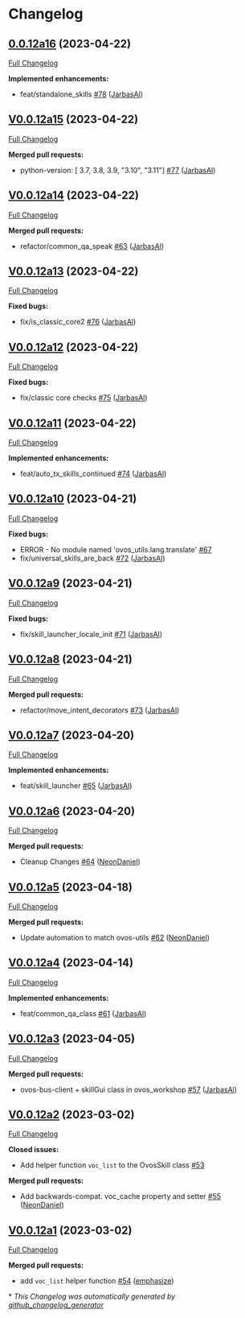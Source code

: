 # Changelog

## [0.0.12a16](https://github.com/OpenVoiceOS/OVOS-workshop/tree/0.0.12a16) (2023-04-22)

[Full Changelog](https://github.com/OpenVoiceOS/OVOS-workshop/compare/V0.0.12a15...0.0.12a16)

**Implemented enhancements:**

- feat/standalone\_skills [\#78](https://github.com/OpenVoiceOS/OVOS-workshop/pull/78) ([JarbasAl](https://github.com/JarbasAl))

## [V0.0.12a15](https://github.com/OpenVoiceOS/OVOS-workshop/tree/V0.0.12a15) (2023-04-22)

[Full Changelog](https://github.com/OpenVoiceOS/OVOS-workshop/compare/V0.0.12a14...V0.0.12a15)

**Merged pull requests:**

- python-version: \[ 3.7, 3.8, 3.9, "3.10", "3.11"\] [\#77](https://github.com/OpenVoiceOS/OVOS-workshop/pull/77) ([JarbasAl](https://github.com/JarbasAl))

## [V0.0.12a14](https://github.com/OpenVoiceOS/OVOS-workshop/tree/V0.0.12a14) (2023-04-22)

[Full Changelog](https://github.com/OpenVoiceOS/OVOS-workshop/compare/V0.0.12a13...V0.0.12a14)

**Merged pull requests:**

- refactor/common\_qa\_speak [\#63](https://github.com/OpenVoiceOS/OVOS-workshop/pull/63) ([JarbasAl](https://github.com/JarbasAl))

## [V0.0.12a13](https://github.com/OpenVoiceOS/OVOS-workshop/tree/V0.0.12a13) (2023-04-22)

[Full Changelog](https://github.com/OpenVoiceOS/OVOS-workshop/compare/V0.0.12a12...V0.0.12a13)

**Fixed bugs:**

- fix/is\_classic\_core2 [\#76](https://github.com/OpenVoiceOS/OVOS-workshop/pull/76) ([JarbasAl](https://github.com/JarbasAl))

## [V0.0.12a12](https://github.com/OpenVoiceOS/OVOS-workshop/tree/V0.0.12a12) (2023-04-22)

[Full Changelog](https://github.com/OpenVoiceOS/OVOS-workshop/compare/V0.0.12a11...V0.0.12a12)

**Fixed bugs:**

- fix/classic core checks [\#75](https://github.com/OpenVoiceOS/OVOS-workshop/pull/75) ([JarbasAl](https://github.com/JarbasAl))

## [V0.0.12a11](https://github.com/OpenVoiceOS/OVOS-workshop/tree/V0.0.12a11) (2023-04-22)

[Full Changelog](https://github.com/OpenVoiceOS/OVOS-workshop/compare/V0.0.12a10...V0.0.12a11)

**Implemented enhancements:**

- feat/auto\_tx\_skills\_continued [\#74](https://github.com/OpenVoiceOS/OVOS-workshop/pull/74) ([JarbasAl](https://github.com/JarbasAl))

## [V0.0.12a10](https://github.com/OpenVoiceOS/OVOS-workshop/tree/V0.0.12a10) (2023-04-21)

[Full Changelog](https://github.com/OpenVoiceOS/OVOS-workshop/compare/V0.0.12a9...V0.0.12a10)

**Fixed bugs:**

- ERROR - No module named 'ovos\_utils.lang.translate' [\#67](https://github.com/OpenVoiceOS/OVOS-workshop/issues/67)
- fix/universal\_skills\_are\_back [\#72](https://github.com/OpenVoiceOS/OVOS-workshop/pull/72) ([JarbasAl](https://github.com/JarbasAl))

## [V0.0.12a9](https://github.com/OpenVoiceOS/OVOS-workshop/tree/V0.0.12a9) (2023-04-21)

[Full Changelog](https://github.com/OpenVoiceOS/OVOS-workshop/compare/V0.0.12a8...V0.0.12a9)

**Fixed bugs:**

- fix/skill\_launcher\_locale\_init [\#71](https://github.com/OpenVoiceOS/OVOS-workshop/pull/71) ([JarbasAl](https://github.com/JarbasAl))

## [V0.0.12a8](https://github.com/OpenVoiceOS/OVOS-workshop/tree/V0.0.12a8) (2023-04-21)

[Full Changelog](https://github.com/OpenVoiceOS/OVOS-workshop/compare/V0.0.12a7...V0.0.12a8)

**Merged pull requests:**

- refactor/move\_intent\_decorators [\#73](https://github.com/OpenVoiceOS/OVOS-workshop/pull/73) ([JarbasAl](https://github.com/JarbasAl))

## [V0.0.12a7](https://github.com/OpenVoiceOS/OVOS-workshop/tree/V0.0.12a7) (2023-04-20)

[Full Changelog](https://github.com/OpenVoiceOS/OVOS-workshop/compare/V0.0.12a6...V0.0.12a7)

**Implemented enhancements:**

- feat/skill\_launcher [\#65](https://github.com/OpenVoiceOS/OVOS-workshop/pull/65) ([JarbasAl](https://github.com/JarbasAl))

## [V0.0.12a6](https://github.com/OpenVoiceOS/OVOS-workshop/tree/V0.0.12a6) (2023-04-20)

[Full Changelog](https://github.com/OpenVoiceOS/OVOS-workshop/compare/V0.0.12a5...V0.0.12a6)

**Merged pull requests:**

- Cleanup Changes [\#64](https://github.com/OpenVoiceOS/OVOS-workshop/pull/64) ([NeonDaniel](https://github.com/NeonDaniel))

## [V0.0.12a5](https://github.com/OpenVoiceOS/OVOS-workshop/tree/V0.0.12a5) (2023-04-18)

[Full Changelog](https://github.com/OpenVoiceOS/OVOS-workshop/compare/V0.0.12a4...V0.0.12a5)

**Merged pull requests:**

- Update automation to match ovos-utils [\#62](https://github.com/OpenVoiceOS/OVOS-workshop/pull/62) ([NeonDaniel](https://github.com/NeonDaniel))

## [V0.0.12a4](https://github.com/OpenVoiceOS/OVOS-workshop/tree/V0.0.12a4) (2023-04-14)

[Full Changelog](https://github.com/OpenVoiceOS/OVOS-workshop/compare/V0.0.12a3...V0.0.12a4)

**Implemented enhancements:**

- feat/common\_qa\_class [\#61](https://github.com/OpenVoiceOS/OVOS-workshop/pull/61) ([JarbasAl](https://github.com/JarbasAl))

## [V0.0.12a3](https://github.com/OpenVoiceOS/OVOS-workshop/tree/V0.0.12a3) (2023-04-05)

[Full Changelog](https://github.com/OpenVoiceOS/OVOS-workshop/compare/V0.0.12a2...V0.0.12a3)

**Merged pull requests:**

- ovos-bus-client + skillGui class in ovos\_workshop [\#57](https://github.com/OpenVoiceOS/OVOS-workshop/pull/57) ([JarbasAl](https://github.com/JarbasAl))

## [V0.0.12a2](https://github.com/OpenVoiceOS/OVOS-workshop/tree/V0.0.12a2) (2023-03-02)

[Full Changelog](https://github.com/OpenVoiceOS/OVOS-workshop/compare/V0.0.12a1...V0.0.12a2)

**Closed issues:**

- Add helper function `voc_list` to the OvosSkill class [\#53](https://github.com/OpenVoiceOS/OVOS-workshop/issues/53)

**Merged pull requests:**

- Add backwards-compat. voc\_cache property and setter [\#55](https://github.com/OpenVoiceOS/OVOS-workshop/pull/55) ([NeonDaniel](https://github.com/NeonDaniel))

## [V0.0.12a1](https://github.com/OpenVoiceOS/OVOS-workshop/tree/V0.0.12a1) (2023-03-02)

[Full Changelog](https://github.com/OpenVoiceOS/OVOS-workshop/compare/V0.0.11...V0.0.12a1)

**Merged pull requests:**

- add `voc_list` helper function [\#54](https://github.com/OpenVoiceOS/OVOS-workshop/pull/54) ([emphasize](https://github.com/emphasize))



\* *This Changelog was automatically generated by [github_changelog_generator](https://github.com/github-changelog-generator/github-changelog-generator)*

